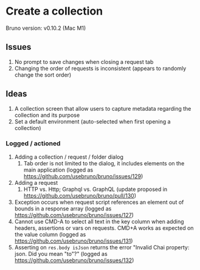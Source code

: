 # Create a collection

Bruno version:  v0.10.2 (Mac M1)

## Issues

1. No prompt to save changes when closing a request tab
1. Changing the order of requests is inconsistent (appears to randomly change the sort order)

## Ideas

1. A collection screen that allow users to capture metadata regarding the collection and its purpose
1. Set a default environment (auto-selected when first opening a collection)

### Logged / actioned
1. Adding a collection / request / folder dialog
   1. Tab order is not limited to the dialog, it includes elements on the main application (logged as https://github.com/usebruno/bruno/issues/129)
1. Adding a request
   1. HTTP vs. Http; Graphql vs. GraphQL (update proposed in https://github.com/usebruno/bruno/pull/130)
1. Exception occurs when request script references an element out of bounds in a response array (logged as https://github.com/usebruno/bruno/issues/127)
1. Cannot use CMD-A to select all text in the key column when adding headers, assertions or vars on requests.  CMD+A works as expected on the value column (logged as https://github.com/usebruno/bruno/issues/131)
1. Asserting on `res.body isJson` returns the error "Invalid Chai property: json. Did you mean "to"?" (logged as https://github.com/usebruno/bruno/issues/132)

